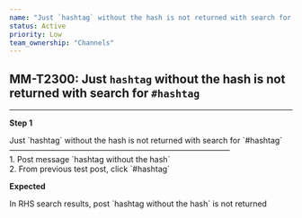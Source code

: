 ```yaml
---
name: "Just `hashtag` without the hash is not returned with search for `#hashtag`"
status: Active
priority: Low
team_ownership: "Channels"
---
```


## MM-T2300: Just `hashtag` without the hash is not returned with search for `#hashtag`

---

**Step 1**

Just \`hashtag\` without the hash is not returned with search for \`#hashtag\`\
————————————————————————————\
1\. Post message \`hashtag without the hash\`\
2\. From previous test post, click \`#hashtag\`

**Expected**

In RHS search results, post \`hashtag without the hash\` is not returned
